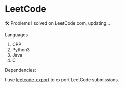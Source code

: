 # LeetCode
🛠 Problems I solved on LeetCode.com, updating...

Languages

1. CPP
2. Python3
3. Java
4. C

Dependencies:

I use [leetcode-export](https://github.com/NeverMendel/leetcode-export) to export LeetCode submissions.
